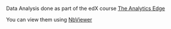 Data Analysis done as part of the edX course [The Analytics Edge](https://courses.edx.org/courses/MITx/15.071x/1T2014/info)

You can view them using [NbViewer](http://nbviewer.ipython.org/github/mathkann/pydata-projects/tree/master/edge/)